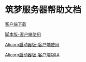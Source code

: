 # 筑梦服务器帮助文档

[客户端下载](https://luyichi-small-base.github.io/ke-hu-duan-xia-zai.html)

[脚本版-客户端使用](https://luyichi-small-base.github.io/jiao-ben-ban-ke-hu-duan-shi-yong.html)

[Alicorn启动器版-客户端使用](https://luyichi-small-base.github.io/Alicorn-qi-dong-qi-ban-ke-hu-duan-shi-yong.html)

[Alicorn启动器版-客户端Q&A](https://luyichi-small-base.github.io/Alicorn-qi-dong-qi-ban-ke-hu-duan-Q-A.html)
